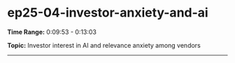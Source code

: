 # ep25-04-investor-anxiety-and-ai

**Time Range:** 0:09:53 - 0:13:03

**Topic:** Investor interest in AI and relevance anxiety among vendors

---
